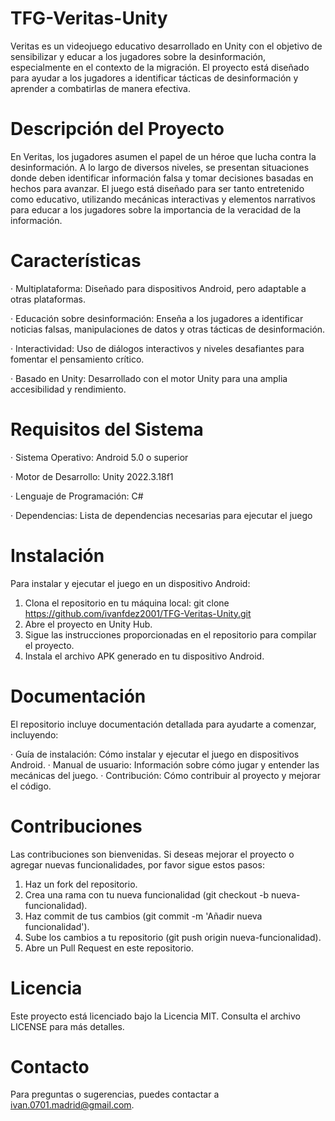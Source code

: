 # TFG-Veritas-Unity

Veritas es un videojuego educativo desarrollado en Unity con el objetivo de sensibilizar y educar a los jugadores sobre la desinformación, especialmente en el contexto de la migración. El proyecto está diseñado para ayudar a los jugadores a identificar tácticas de desinformación y aprender a combatirlas de manera efectiva.

# Descripción del Proyecto
En Veritas, los jugadores asumen el papel de un héroe que lucha contra la desinformación. A lo largo de diversos niveles, se presentan situaciones donde deben identificar información falsa y tomar decisiones basadas en hechos para avanzar. El juego está diseñado para ser tanto entretenido como educativo, utilizando mecánicas interactivas y elementos narrativos para educar a los jugadores sobre la importancia de la veracidad de la información.

# Características
· Multiplataforma: Diseñado para dispositivos Android, pero adaptable a otras plataformas.

· Educación sobre desinformación: Enseña a los jugadores a identificar noticias falsas, manipulaciones de datos y otras tácticas de desinformación.

· Interactividad: Uso de diálogos interactivos y niveles desafiantes para fomentar el pensamiento crítico.

· Basado en Unity: Desarrollado con el motor Unity para una amplia accesibilidad y rendimiento.
# Requisitos del Sistema
· Sistema Operativo: Android 5.0 o superior

· Motor de Desarrollo: Unity 2022.3.18f1

· Lenguaje de Programación: C#

· Dependencias: Lista de dependencias necesarias para ejecutar el juego

# Instalación
Para instalar y ejecutar el juego en un dispositivo Android:

 1. Clona el repositorio en tu máquina local:
git clone https://github.com/ivanfdez2001/TFG-Veritas-Unity.git
 2. Abre el proyecto en Unity Hub.
 3. Sigue las instrucciones proporcionadas en el repositorio para compilar el proyecto.
 4. Instala el archivo APK generado en tu dispositivo Android.
# Documentación
El repositorio incluye documentación detallada para ayudarte a comenzar, incluyendo:

· Guía de instalación: Cómo instalar y ejecutar el juego en dispositivos Android.
· Manual de usuario: Información sobre cómo jugar y entender las mecánicas del juego.
· Contribución: Cómo contribuir al proyecto y mejorar el código.
# Contribuciones
Las contribuciones son bienvenidas. Si deseas mejorar el proyecto o agregar nuevas funcionalidades, por favor sigue estos pasos:

 1. Haz un fork del repositorio.
 2. Crea una rama con tu nueva funcionalidad (git checkout -b nueva-funcionalidad).
 3. Haz commit de tus cambios (git commit -m 'Añadir nueva funcionalidad').
 4. Sube los cambios a tu repositorio (git push origin nueva-funcionalidad).
 5. Abre un Pull Request en este repositorio.
# Licencia
Este proyecto está licenciado bajo la Licencia MIT. Consulta el archivo LICENSE para más detalles.

# Contacto
Para preguntas o sugerencias, puedes contactar a ivan.0701.madrid@gmail.com.
